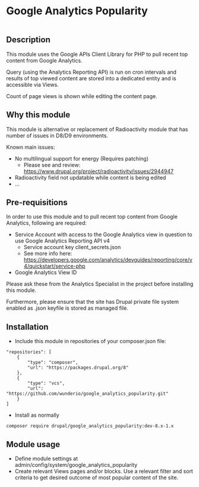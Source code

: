 # Google Analytics Popularity
[![<wunderio>](https://circleci.com/gh/wunderio/google_analytics_popularity/tree/8.x-1.x.svg?style=svg)](<https://app.circleci.com/pipelines/github/wunderio/google_analytics_popularity?branch=8.x-1.x>)

## Description
This module uses the Google APIs Client Library for PHP to pull recent top content
from Google Analytics.

Query (using the Analytics Reporting API) is run on cron intervals and results of
top viewed content are stored into a dedicated entity and is accessible via Views.

Count of page views is shown while editing the content page.

## Why this module
This module is alternative or replacement of Radioactivity module that has number
of issues in D8/D9 environments.

Known main issues:

- No multilingual support for energy (Requires patching)
    - Please see and review: https://www.drupal.org/project/radioactivity/issues/2944947
- Radioactivity field not updatable while content is being edited
- ...

## Pre-requisitions

In order to use this module and to pull recent top content from Google Analytics,
following are required:

- Service Account with access to the Google Analytics view in question to use Google Analytics Reporting API v4
  - Service account key client_secrets.json
  - See more info here: https://developers.google.com/analytics/devguides/reporting/core/v4/quickstart/service-php
- Google Analytics View ID

Please ask these from the Analytics Specialist in the project before installing this module.

Furthermore, please ensure that the site has Drupal private file system enabled
as .json keyfile is stored as managed file.

## Installation

- Include this module in repositories of your composer.json file:
```
"repositories": [
    {
        "type": "composer",
        "url": "https://packages.drupal.org/8"
    },
    {
        "type": "vcs",
        "url": "https://github.com/wunderio/google_analytics_popularity.git"
    }
]
```
- Install as normally
```
composer require drupal/google_analytics_popularity:dev-8.x-1.x
```

## Module usage

- Define module settings at admin/config/system/google_analytics_popularity
- Create relevant Views pages and/or blocks. Use a relevant filter and sort criteria
to get desired outcome of most popular content of the site.
